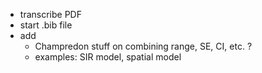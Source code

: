 - transcribe PDF 
- start .bib file
- add
   - Champredon stuff on combining range, SE, CI, etc. ?
   - examples: SIR model, spatial model
   
